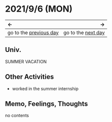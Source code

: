 # 2021/9/6 (MON)
|←|→|
|:---|---:|
go to the [previous day](./5th.md) | go to the [next day](./7th.md)

## Univ.
SUMMER VACATION

## Other Activities
- worked in the summer internship

## Memo, Feelings, Thoughts
no contents
